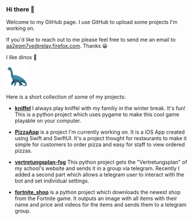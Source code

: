### Hi there 👋

<!--
**sp4c38/sp4c38** is a ✨ _special_ ✨ repository because its `README.md` (this file) appears on your GitHub profile.

Here are some ideas to get you started:

- 🔭 I’m currently working on ...
- 🌱 I’m currently learning ...
- 👯 I’m looking to collaborate on ...
- 🤔 I’m looking for help with ...
- 💬 Ask me about ...
- 📫 How to reach me: ...
- 😄 Pronouns: ...
- ⚡ Fun fact: ...
-->

Welcome to my GitHub page. I use GitHub to upload some projects I'm working on.

If you'd like to reach out to me please feel free to send me an email to aa2eom7ye@relay.firefox.com. Thanks 😀

I like dinos 🤩

<img src="https://github.com/sp4c38/sp4c38/blob/master/dino.png" width="60">

Here is a short collection of some of my projects:
- **[kniffel](https://github.com/sp4c38/kniffel)**  I always play kniffel with my familiy in the winter break. It's fun! This is a python project which uses pygame to make this cool game playable on your computer.

- **[PizzaApp](https://github.com/sp4c38/PizzaApp)** is a project I'm currently working on. It is a iOS App created using Swift and SwiftUI. It's a project thought for restaurants to make it simple for customers to order pizza and easy for staff to view ordered pizzas.

- **[vertretungsplan-fsg](https://github.com/sp4c38/vertretungsplan-fsg)**  This python project gets the "Vertretungsplan" of my school's website and sends it in a group via telegram. Recently I added a second part which allows a telegram user to interact with the bot and set individual settings.

- **[fortnite_shop](https://github.com/sp4c38/fortnite_shop)** is a python project which downloads the newest shop from the Fortnite game. It outputs an image with all items with their name and price and videos for the items and sends them to a telegram group.
